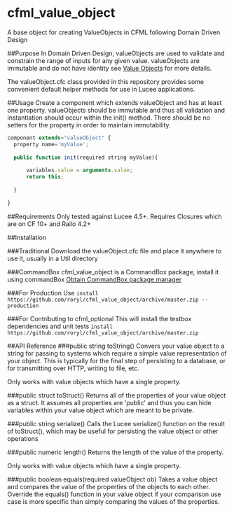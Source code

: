 # cfml_value_object
A base object for creating ValueObjects in CFML following Domain Driven Design

##Purpose
In Domain Driven Design, valueObjects are used to validate and constrain the range of inputs for any given value. valueObjects are immutable and do not have identity see [Value Objects](http://martinfowler.com/bliki/ValueObject.html) for more details.

The valueObject.cfc class provided in this repository provides some convenient default helper methods for use in Lucee applications.

##Usage
Create a component which extends valueObject and has at least one property. valueObjects should be immutable and thus all validation and instantiation should occur within the init() method. There should be no setters for the property in order to maintain immutability.

```javascript
component extends="valueObject" {
  property name='myValue';
  
  public function init(required string myValue){
      
      variables.value = arguments.value;
      return this;
    
  }
  
}
```

##Requirements
Only tested against Lucee 4.5+. Requires Closures which are on CF 10+ and Railo 4.2+

##Installation

###Traditional
Download the valueObject.cfc file and place it anywhere to use it, usually in a Util directory

###CommandBox
cfml_value_object is a CommandBox package, install it using commandBox
[Obtain CommandBox package manager](http://www.ortussolutions.com/products/commandbox)

###For Production Use
`install https://github.com/roryl/cfml_value_object/archive/master.zip --production`

###For Contributing to cfml_optional
This will install the testbox dependencies and unit tests
`install https://github.com/roryl/cfml_value_object/archive/master.zip`

##API Reference
###public string toString()
Convers your value object to a string for passing to systems which require a simple value representation of your object. This is typically for the final step of persisting to a database, or for transmitting over HTTP, writing to file, etc.

Only works with value objects which have a single property.

###public struct toStruct()
Returns all of the properties of your value object as a struct. It assumes all properties are 'public' and thus you can hide variables within your value object which are meant to be private.

###public string serialize()
Calls the Lucee serialize() function on the result of toStruct(), which may be useful for persisting the value object or other operations

###public numeric length()
Returns the length of the value of the property.

Only works with value objects which have a single property.

###public boolean equals(required valueObject ob)
Takes a value object and compares the value of the properties of the objects to each other. Override the equals() function in your value object if your comparison use case is more specific than simply comparing the values of the properties.
